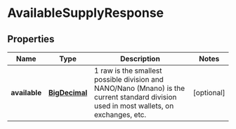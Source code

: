 

# AvailableSupplyResponse

## Properties

Name | Type | Description | Notes
------------ | ------------- | ------------- | -------------
**available** | [**BigDecimal**](BigDecimal.md) | 1 raw is the smallest possible division and NANO/Nano (Mnano) is the current standard division used in most wallets, on exchanges, etc. |  [optional]



